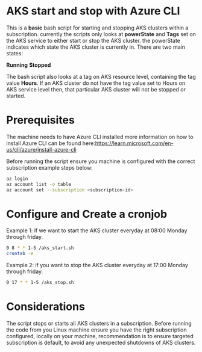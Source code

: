 # AKS start and stop with Azure CLI
This is a **basic** bash script for starting and stopping AKS clusters within a subscription.
currently the scripts only looks at **powerState** and **Tags** set on the AKS service to either start or stop the AKS cluster. 
the powerState indicates which state the AKS cluster is currently in. There are two main states:

**Running**
**Stopped**

The bash script also looks at a tag on AKS resource level, containing the tag value **Hours**.
If an AKS cluster do not have the tag value set to Hours on AKS service level then, that particular AKS cluster will not be stopped or started.

# Prerequisites

The machine needs to have Azure CLI installed more information on how to install Azure CLI can be found here:https://learn.microsoft.com/en-us/cli/azure/install-azure-cli

Before running the script ensure you machine is configured with the correct subscription example steps below:

```bash
az login
az account list -o table
az account set --subscription <subscription-id>
```  


# Configure and Create a cronjob

Example 1: if we want to start the AKS cluster everyday at 08:00 Monday through friday.

```bash
0 8 * * 1-5 /aks_start.sh
crontab -e
```  

Example 2: if you want to stop the AKS cluster everyday at 17:00 Monday through friday.

```bash
0 17 * * 1-5 /aks_stop.sh
```  


# Considerations
The script stops or starts all AKS clusters in a subscription. Before running the code from you Linux machine ensure you have the right subscription configured, locally on your machine, recommendation is to ensure targeted subscription is default, to avoid any unexpected shutdowns of AKS clusters.


